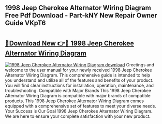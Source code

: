 ## 1998 Jeep Cherokee Alternator Wiring Diagram Free Pdf Download - Part-kNY New Repair Owner Guide VKpT6

# <h2><a href="http://dfrv6j.blite.top/?on=1998+Jeep+Cherokee+Alternator+Wiring+Diagram">🔗Download New 👉🔴 1998 Jeep Cherokee Alternator Wiring Diagram</a></h2>

[![1998 Jeep Cherokee Alternator Wiring Diagram download](https://i.imgur.com/lujVjoI.png)](http://dfrv6j.blite.top/?on=1998+Jeep+Cherokee+Alternator+Wiring+Diagram)
Greetings and welcome to the user manual for your newly received 1998 Jeep Cherokee Alternator Wiring Diagram. This comprehensive guide is intended to help you understand and utilize all of the features and benefits of your product. You will find clear instructions for installation, operation, maintenance, and troubleshooting. Compatible with Major Brands This 1998 Jeep Cherokee Alternator Wiring Diagram is compatible with major brands of compatible products. This 1998 Jeep Cherokee Alternator Wiring Diagram comes equipped with a comprehensive set of features to meet your diverse needs. Your Success is Our Goal 1998 Jeep Cherokee Alternator Wiring Diagram. We are here to ensure your complete satisfaction with your new product.
